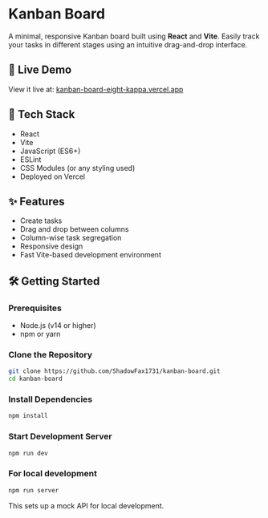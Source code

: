 # Kanban Board

A minimal, responsive Kanban board built using **React** and **Vite**. Easily track your tasks in different stages using an intuitive drag-and-drop interface.

## 🚀 Live Demo

View it live at: [kanban-board-eight-kappa.vercel.app](https://kanban-board-eight-kappa.vercel.app)

## 🧰 Tech Stack

- React
- Vite
- JavaScript (ES6+)
- ESLint
- CSS Modules (or any styling used)
- Deployed on Vercel

## ✨ Features

- Create tasks
- Drag and drop between columns
- Column-wise task segregation
- Responsive design
- Fast Vite-based development environment

## 🛠️ Getting Started

### Prerequisites

- Node.js (v14 or higher)
- npm or yarn

### Clone the Repository

```bash
git clone https://github.com/ShadowFax1731/kanban-board.git
cd kanban-board
```

### Install Dependencies

```bash
npm install
```

### Start Development Server

```bash
npm run dev
```

### For local development

```bash
npm run server
```

This sets up a mock API for local development.
